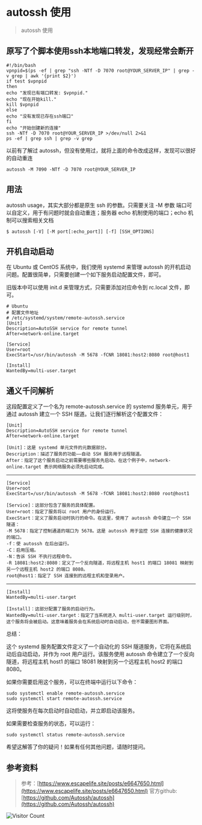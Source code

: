 # autossh 使用
> autossh 使用

## 原写了个脚本使用ssh本地端口转发，发现经常会断开

```shell
#!/bin/bash
vpnpid=$(ps -ef | grep "ssh -NTf -D 7070 root@YOUR_SERVER_IP" | grep -v grep | awk '{print $2}')
if test $vpnpid
then
echo "发现已有端口转发: $vpnpid."
echo "现在开始kill."
kill $vpnpid
else
echo "没有发现已存在ssh端口"
fi
echo "开始创建新的连接"
ssh -NTf -D 7070 root@YOUR_SERVER_IP >/dev/null 2>&1
ps -ef | grep ssh | grep -v grep
```

以前有了解过 autossh，但没有使用过，就将上面的命令改成这样，发现可以很好的自动重连

```
autossh -M 7090 -NTf -D 7070 root@YOUR_SERVER_IP
```

## 用法

autossh usage，其实大部分都是原生 ssh 的参数。只需要关注 -M 参数 端口可以自定义，用于有问题时就会自动重连；服务器 echo 机制使用的端口；echo 机制可以搜索相关文档

```
$ autossh [-V] [-M port[:echo_port]] [-f] [SSH_OPTIONS]
```

## 开机自动启动

在 Ubuntu 或 CentOS 系统中，我们使用 systemd 来管理 autossh 的开机启动问题。配置很简单，只需要创建一个如下服务启动配置文件，即可。

旧版本中可以使用 init.d 来管理方式，只需要添加对应命令到 rc.local 文件，即可。

```
# Ubuntu
# 配置文件地址
# /etc/systemd/system/remote-autossh.service
[Unit]
Description=AutoSSH service for remote tunnel
After=network-online.target

[Service]
User=root
ExecStart=/usr/bin/autossh -M 5678 -fCNR 18081:host2:8080 root@host1

[Install]
WantedBy=multi-user.target
```

## 通义千问解析

这段配置定义了一个名为 remote-autossh.service 的 systemd 服务单元，用于通过 autossh 建立一个 SSH 隧道。让我们逐行解析这个配置文件：

```
[Unit]
Description=AutoSSH service for remote tunnel
After=network-online.target
```
```
[Unit]：这是 systemd 单元文件的元数据部分。 
Description：描述了服务的功能——自动 SSH 服务用于远程隧道。
After：指定了这个服务启动之前需要哪些服务先启动。在这个例子中，network-online.target 表示网络服务必须先启动完成。
```

---------------------------------------------------------------

```
[Service]
User=root
ExecStart=/usr/bin/autossh -M 5678 -fCNR 18081:host2:8080 root@host1
```
```
[Service]：这部分包含了服务的具体配置。
User=root：指定了服务将以 root 用户的身份运行。
ExecStart：定义了服务启动时执行的命令。在这里，使用了 autossh 命令建立一个 SSH 隧道：
-M 5678：指定了控制通道的端口为 5678。这是 autossh 用于监控 SSH 连接的健康状况的端口。
-f：使 autossh 在后台运行。
-C：启用压缩。
-N：告诉 SSH 不执行远程命令。
-R 18081:host2:8080：定义了一个反向隧道，将远程主机 host1 的端口 18081 映射到另一个远程主机 host2 的端口 8080。
root@host1：指定了 SSH 连接到的远程主机和登录用户。
```

---------------------------------------------------------------

```
[Install]
WantedBy=multi-user.target
```
```
[Install]：这部分配置了服务的启动行为。
WantedBy=multi-user.target：指定了当系统进入 multi-user.target 运行级别时，这个服务将会被启动。这意味着服务会在系统启动时自动启动，但不需要图形界面。
```

总结：

这个 systemd 服务配置文件定义了一个自动化的 SSH 隧道服务，它将在系统启动后自动启动，并作为 root 用户运行。该服务使用 autossh 命令建立了一个反向隧道，将远程主机 host1 的端口 18081 映射到另一个远程主机 host2 的端口 8080。

如果你需要启用这个服务，可以在终端中运行以下命令：

```
sudo systemctl enable remote-autossh.service
sudo systemctl start remote-autossh.service
```

这将使服务在每次启动时自动启动，并立即启动该服务。

如果需要检查服务的状态，可以运行：

```
sudo systemctl status remote-autossh.service
```

希望这解答了你的疑问！如果有任何其他问题，请随时提问。


## 参考资料

> 参考：[https://www.escapelife.site/posts/e6647650.html](https://www.escapelife.site/posts/e6647650.html)
> 官方github: [https://github.com/Autossh/autossh](https://github.com/Autossh/autossh)

![Visitor Count](https://profile-counter.glitch.me/brotherbigbao/count.svg)